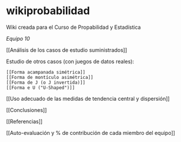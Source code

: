 # wikiprobabilidad
Wiki creada para el Curso de Propabilidad y Estadística

*Equipo 10*

[[Análisis de los casos de  estudio suministrados]]

Estudio de otros casos (con juegos de datos reales):

    [[Forma acampanada simétrica]]
    [[Forma de montículo asimétrica]] 
    [[Forma de J (o J invertida)]]
    [[Forma e U ("U-Shaped")]]

[[Uso adecuado de las medidas de tendencia central y dispersión]]

[[Conclusiones]]

[[Referencias]]

[[Auto-evaluación y % de contribución de cada miembro del equipo]] 

